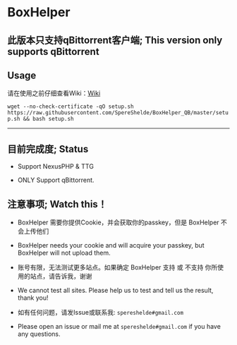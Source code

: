 # BoxHelper
## 此版本只支持qBittorrent客户端; This version only supports qBittorrent
## Usage

请在使用之前仔细查看Wiki：[Wiki](https://github.com/SpereShelde/BoxHelper_QB/wiki)

`wget --no-check-certificate -qO setup.sh https://raw.githubusercontent.com/SpereShelde/BoxHelper_QB/master/setup.sh && bash setup.sh`

---

## 目前完成度; Status

- Support NexusPHP & TTG

- ONLY Support qBittorrent.

## 注意事项; Watch this！ 

- BoxHelper 需要你提供Cookie，并会获取你的passkey，但是 BoxHelper 不会上传他们

- BoxHelper needs your cookie and will acquire your passkey, but BoxHelper will not upload them.

- 账号有限，无法测试更多站点。如果确定 BoxHelper 支持 或 不支持 你所使用的站点，请告诉我，谢谢

- We cannot test all sites. Please help us to test and tell us the result, thank you!

- 如有任何问题，请发Issue或联系我: `spereshelde#gmail.com`

- Please open an issue or mail me at `spereshelde#gmail.com` if you have any questions.
